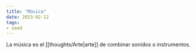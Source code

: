 ```yaml
---
title: "Música"
date: 2023-02-12
tags:
- seed
---
```


La música es el [[thoughts/Arte|arte]] de combinar sonidos o instrumentos.
